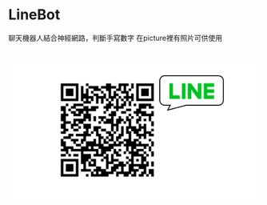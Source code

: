 # LineBot

聊天機器人結合神經網路，判斷手寫數字
在picture裡有照片可供使用
#
![image](https://github.com/muscleee/LineBot/blob/master/QRcode.png)
